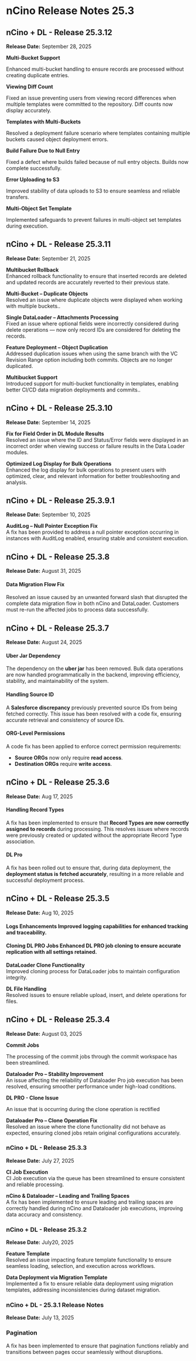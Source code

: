 # nCino Release Notes 25.3

## nCino + DL - Release 25.3.12

**Release Date:** September 28, 2025

**Multi-Bucket Support**

Enhanced multi-bucket handling to ensure records are processed without creating duplicate entries.

**Viewing Diff Count**

Fixed an issue preventing users from viewing record differences when multiple templates were committed to the repository. Diff counts now display accurately.

**Templates with Multi-Buckets**

Resolved a deployment failure scenario where templates containing multiple buckets caused object deployment errors.

**Build Failure Due to Null Entry**

Fixed a defect where builds failed because of null entry objects. Builds now complete successfully.

**Error Uploading to S3**

Improved stability of data uploads to S3 to ensure seamless and reliable transfers.

**Multi-Object Set Template**

Implemented safeguards to prevent failures in multi-object set templates during execution.

## nCino + DL - Release 25.3.11

**Release Date:** September 21, 2025

**Multibucket Rollback**\
Enhanced rollback functionality to ensure that inserted records are deleted and updated records are accurately reverted to their previous state.

**Multi-Bucket – Duplicate Objects**\
Resolved an issue where duplicate objects were displayed when working with multiple buckets..

**Single DataLoader – Attachments Processing**\
Fixed an issue where optional fields were incorrectly considered during delete operations — now only record IDs are considered for deleting the records.

**Feature Deployment – Object Duplication**\
Addressed duplication issues when using the same branch with the VC Revision Range option including both commits. Objects are no longer duplicated.

**Multibucket Support**\
Introduced support for multi-bucket functionality in templates, enabling better CI/CD data migration deployments and commits..

## nCino + DL - Release 25.3.10

**Release Date:** September 14, 2025

**Fix for Field Order in DL Module Results**\
Resolved an issue where the ID and Status/Error fields were displayed in an incorrect order when viewing success or failure results in the Data Loader modules.

**Optimized Log Display for Bulk Operations**\
Enhanced the log display for bulk operations to present users with optimized, clear, and relevant information for better troubleshooting and analysis.

## nCino + DL - Release 25.3.9.1

**Release Date:** September 10, 2025

**AuditLog – Null Pointer Exception Fix**\
A fix has been provided to address a null pointer exception occurring in instances with AuditLog enabled, ensuring stable and consistent execution.

## nCino + DL - Release 25.3.8

**Release Date:** August 31, 2025

#### Data Migration Flow Fix <a href="#data-migration-flow-fix" id="data-migration-flow-fix"></a>

Resolved an issue caused by an unwanted forward slash that disrupted the complete data migration flow in both nCino and DataLoader. Customers must re-run the affected jobs to process data successfully.

## nCino + DL - Release 25.3.7

**Release Date:** August 24, 2025

#### Uber Jar Dependency <a href="#uber-jar-dependency" id="uber-jar-dependency"></a>

The dependency on the **uber jar** has been removed. Bulk data operations are now handled programmatically in the backend, improving efficiency, stability, and maintainability of the system.

#### Handling Source ID <a href="#handling-source-id" id="handling-source-id"></a>

A **Salesforce discrepancy** previously prevented source IDs from being fetched correctly. This issue has been resolved with a code fix, ensuring accurate retrieval and consistency of source IDs.

#### ORG-Level Permissions <a href="#org-level-permissions" id="org-level-permissions"></a>

A code fix has been applied to enforce correct permission requirements:

* **Source ORGs** now only require **read access**.
* **Destination ORGs** require **write access**.

## nCino + DL - Release 25.3.6 <a href="#title-text" id="title-text"></a>

**Release Date:** Aug 17, 2025

#### Handling Record Types <a href="#handling-record-types" id="handling-record-types"></a>

A fix has been implemented to ensure that **Record Types are now correctly assigned to records** during processing. This resolves issues where records were previously created or updated without the appropriate Record Type association.

#### DL Pro <a href="#dl-pro" id="dl-pro"></a>

A fix has been rolled out to ensure that, during data deployment, the **deployment status is fetched accurately**, resulting in a more reliable and successful deployment process.

## nCino + DL - Release 25.3.5 <a href="#title-text" id="title-text"></a>

**Release Date:** Aug 10, 2025

#### **Logs Enhancements** Improved logging capabilities for enhanced tracking and traceability.

#### **Cloning DL PRO Jobs** Enhanced DL PRO job cloning to ensure accurate replication with all settings retained.

**DataLoader Clone Functionality**\
Improved cloning process for DataLoader jobs to maintain configuration integrity.

**DL File Handling**\
Resolved issues to ensure reliable upload, insert, and delete operations for files.

## nCino + DL - Release 25.3.4 <a href="#title-text" id="title-text"></a>

**Release Date:** August 03, 2025

**Commit Jobs**

The processing of the commit jobs through the commit workspace has been streamlined.

**Dataloader Pro – Stability Improvement**\
An issue affecting the reliability of Dataloader Pro job execution has been resolved, ensuring smoother performance under high-load conditions.

**DL PRO - Clone Issue**

An issue that is occurring during the clone operation is rectified

**Dataloader Pro – Clone Operation Fix**\
Resolved an issue where the clone functionality did not behave as expected, ensuring cloned jobs retain original configurations accurately.

### nCino + DL - Release 25.3.3

**Release Date:** July 27, 2025

**CI Job Execution**\
CI Job execution via the queue has been streamlined to ensure consistent and reliable processing.

**nCino & Dataloader – Leading and Trailing Spaces**\
A fix has been implemented to ensure leading and trailing spaces are correctly handled during nCino and Dataloader job executions, improving data accuracy and consistency.

### nCino + DL - Release 25.3.2

**Release Date:** July20, 2025

**Feature Template**\
Resolved an issue impacting feature template functionality to ensure seamless loading, selection, and execution across workflows.

**Data Deployment via Migration Template**\
Implemented a fix to ensure reliable data deployment using migration templates, addressing inconsistencies during dataset migration.

### nCino + DL - 25.3.1 Release Notes

**Release Date:** July 13, 2025

### Pagination <a href="#pagination" id="pagination"></a>

A fix has been implemented to ensure that pagination functions reliably and transitions between pages occur seamlessly without disruptions.
